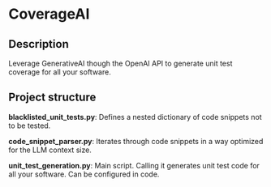CoverageAI
==========

Description
-----------

Leverage GenerativeAI though the OpenAI API to generate unit test coverage for all your software.

Project structure
-----------------

**blacklisted_unit_tests.py**: Defines a nested dictionary of code snippets not to be tested.

**code_snippet_parser.py**: Iterates through code snippets in a way optimized for the LLM context size.

**unit_test_generation.py**: Main script. Calling it generates unit test code for all your software. Can be configured in code.
